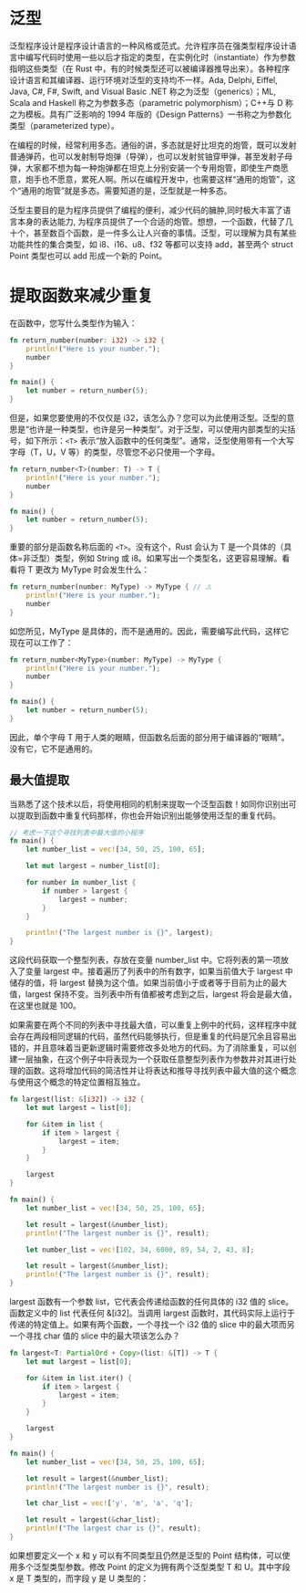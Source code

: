 # 泛型

泛型程序设计是程序设计语言的一种风格或范式。允许程序员在强类型程序设计语言中编写代码时使用一些以后才指定的类型，在实例化时（instantiate）作为参数指明这些类型（在 Rust 中，有的时候类型还可以被编译器推导出来）。各种程序设计语言和其编译器、运行环境对泛型的支持均不一样。Ada, Delphi, Eiffel, Java, C#, F#, Swift, and Visual Basic .NET 称之为泛型（generics）；ML, Scala and Haskell 称之为参数多态（parametric polymorphism）；C++与 D 称之为模板。具有广泛影响的 1994 年版的《Design Patterns》一书称之为参数化类型（parameterized type）。

在编程的时候，经常利用多态。通俗的讲，多态就是好比坦克的炮管，既可以发射普通弹药，也可以发射制导炮弹（导弹），也可以发射贫铀穿甲弹，甚至发射子母弹，大家都不想为每一种炮弹都在坦克上分别安装一个专用炮管，即使生产商愿意，炮手也不愿意，累死人啊。所以在编程开发中，也需要这样“通用的炮管”，这个“通用的炮管”就是多态。需要知道的是，泛型就是一种多态。

泛型主要目的是为程序员提供了编程的便利，减少代码的臃肿,同时极大丰富了语言本身的表达能力, 为程序员提供了一个合适的炮管。想想，一个函数，代替了几十个，甚至数百个函数，是一件多么让人兴奋的事情。泛型，可以理解为具有某些功能共性的集合类型，如 i8、i16、u8、f32 等都可以支持 add，甚至两个 struct Point 类型也可以 add 形成一个新的 Point。

# 提取函数来减少重复

在函数中，您写什么类型作为输入：

```rs
fn return_number(number: i32) -> i32 {
    println!("Here is your number.");
    number
}

fn main() {
    let number = return_number(5);
}
```

但是，如果您要使用的不仅仅是 i32，该怎么办？您可以为此使用泛型。泛型的意思是“也许是一种类型，也许是另一种类型”。对于泛型，可以使用内部类型的尖括号，如下所示：`<T>` 表示“放入函数中的任何类型”。通常，泛型使用带有一个大写字母（T，U，V 等）的类型，尽管您不必只使用一个字母。

```rs
fn return_number<T>(number: T) -> T {
    println!("Here is your number.");
    number
}

fn main() {
    let number = return_number(5);
}
```

重要的部分是函数名称后面的 `<T>`。没有这个，Rust 会认为 T 是一个具体的（具体=非泛型）类型，例如 String 或 i8。如果写出一个类型名，这更容易理解。看看将 T 更改为 MyType 时会发生什么：

```rs
fn return_number(number: MyType) -> MyType { // ⚠️
    println!("Here is your number.");
    number
}
```

如您所见，MyType 是具体的，而不是通用的。因此，需要编写此代码，这样它现在可以工作了：

```rs
fn return_number<MyType>(number: MyType) -> MyType {
    println!("Here is your number.");
    number
}

fn main() {
    let number = return_number(5);
}
```

因此，单个字母 T 用于人类的眼睛，但函数名后面的部分用于编译器的“眼睛”。没有它，它不是通用的。

## 最大值提取

当熟悉了这个技术以后，将使用相同的机制来提取一个泛型函数！如同你识别出可以提取到函数中重复代码那样，你也会开始识别出能够使用泛型的重复代码。

```rs
// 考虑一下这个寻找列表中最大值的小程序
fn main() {
    let number_list = vec![34, 50, 25, 100, 65];

    let mut largest = number_list[0];

    for number in number_list {
        if number > largest {
            largest = number;
        }
    }

    println!("The largest number is {}", largest);
}
```

这段代码获取一个整型列表，存放在变量 number_list 中。它将列表的第一项放入了变量 largest 中。接着遍历了列表中的所有数字，如果当前值大于 largest 中储存的值，将 largest 替换为这个值。如果当前值小于或者等于目前为止的最大值，largest 保持不变。当列表中所有值都被考虑到之后，largest 将会是最大值，在这里也就是 100。

如果需要在两个不同的列表中寻找最大值，可以重复上例中的代码，这样程序中就会存在两段相同逻辑的代码，虽然代码能够执行，但是重复的代码是冗余且容易出错的，并且意味着当更新逻辑时需要修改多处地方的代码。为了消除重复，可以创建一层抽象，在这个例子中将表现为一个获取任意整型列表作为参数并对其进行处理的函数。这将增加代码的简洁性并让将表达和推导寻找列表中最大值的这个概念与使用这个概念的特定位置相互独立。

```rs
fn largest(list: &[i32]) -> i32 {
    let mut largest = list[0];

    for &item in list {
        if item > largest {
            largest = item;
        }
    }

    largest
}

fn main() {
    let number_list = vec![34, 50, 25, 100, 65];

    let result = largest(&number_list);
    println!("The largest number is {}", result);

    let number_list = vec![102, 34, 6000, 89, 54, 2, 43, 8];

    let result = largest(&number_list);
    println!("The largest number is {}", result);
}
```

largest 函数有一个参数 list，它代表会传递给函数的任何具体的 i32 值的 slice。函数定义中的 list 代表任何 &[i32]。当调用 largest 函数时，其代码实际上运行于传递的特定值上。如果有两个函数，一个寻找一个 i32 值的 slice 中的最大项而另一个寻找 char 值的 slice 中的最大项该怎么办？

```rs
fn largest<T: PartialOrd + Copy>(list: &[T]) -> T {
    let mut largest = list[0];

    for &item in list.iter() {
        if item > largest {
            largest = item;
        }
    }

    largest
}

fn main() {
    let number_list = vec![34, 50, 25, 100, 65];

    let result = largest(&number_list);
    println!("The largest number is {}", result);

    let char_list = vec!['y', 'm', 'a', 'q'];

    let result = largest(&char_list);
    println!("The largest char is {}", result);
}
```

如果想要定义一个 x 和 y 可以有不同类型且仍然是泛型的 Point 结构体，可以使用多个泛型类型参数。修改 Point 的定义为拥有两个泛型类型 T 和 U。其中字段 x 是 T 类型的，而字段 y 是 U 类型的：

```rs

```
